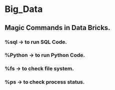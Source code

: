# Big_Data
## Magic Commands in Data Bricks.
### %sql -> to run SQL Code.
### %Python -> to run Python Code.
### %fs -> to check file system.
### %ps -> to check process status.
